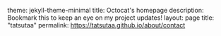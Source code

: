 theme: jekyll-theme-minimal
title: Octocat's homepage
description: Bookmark this to keep an eye on my project updates!
layout: page
title: "tatsutaa"
permalink: https://tatsutaa.github.io/about/contact
